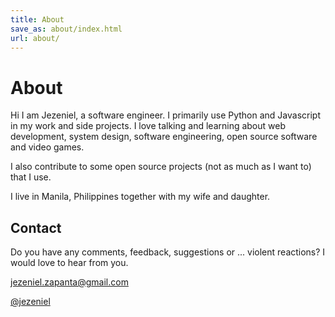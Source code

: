 ```yaml
---
title: About
save_as: about/index.html
url: about/
---
```


# About

Hi I am Jezeniel, a software engineer. I primarily use Python and Javascript
in my work and side projects. I love talking and learning about web development, 
system design, software engineering, open source software and video games.

I also contribute to some open source projects (not as much as I want to)
that I use.

I live in Manila, Philippines together with my wife and daughter.

## Contact

Do you have any comments, feedback, suggestions or ... violent reactions? 
I would love to hear from you.


<i class="icon icon-mail2"></i><a href="mailto:jezeniel.zapanta@gmail.com" target="_blank"> jezeniel.zapanta@gmail.com </a>

<i class="icon icon-twitter"></i><a href="https://twitter.com/jezeniel" target="_blank"> @jezeniel</a>

